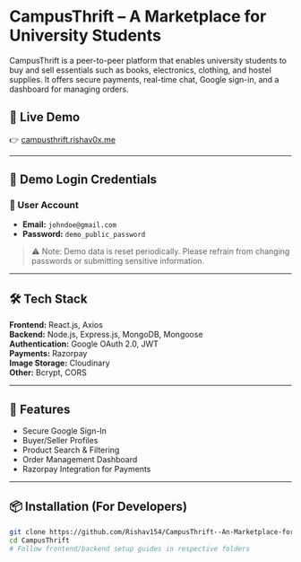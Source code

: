 # CampusThrift – A Marketplace for University Students

CampusThrift is a peer-to-peer platform that enables university students to buy and sell essentials such as books, electronics, clothing, and hostel supplies. It offers secure payments, real-time chat, Google sign-in, and a dashboard for managing orders.

## 🚀 Live Demo
👉 [campusthrift.rishav0x.me](https://campusthrift.rishav0x.me)

---

## 🧪 Demo Login Credentials

### 🧍 User Account
- **Email:** `johndoe@gmail.com`  
- **Password:** `demo_public_password`

> ⚠️ Note: Demo data is reset periodically. Please refrain from changing passwords or submitting sensitive information. 

---

## 🛠️ Tech Stack

**Frontend:** React.js, Axios  
**Backend:** Node.js, Express.js, MongoDB, Mongoose  
**Authentication:** Google OAuth 2.0, JWT  
**Payments:** Razorpay  
**Image Storage:** Cloudinary  
**Other:** Bcrypt, CORS

---

## 📸 Features
- Secure Google Sign-In
- Buyer/Seller Profiles
- Product Search & Filtering
- Order Management Dashboard
- Razorpay Integration for Payments

---

## 📦 Installation (For Developers)

```bash
git clone https://github.com/Rishav154/CampusThrift--An-Marketplace-for-University-Students-to-Buy-and-Sell-Essentials.git
cd CampusThrift
# Follow frontend/backend setup guides in respective folders

